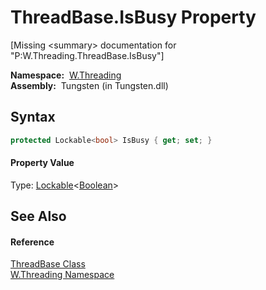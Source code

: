 ThreadBase.IsBusy Property
==========================
  
[Missing &lt;summary> documentation for "P:W.Threading.ThreadBase.IsBusy"]


  **Namespace:**  [W.Threading][1]  
  **Assembly:**  Tungsten (in Tungsten.dll)

Syntax
------

```csharp
protected Lockable<bool> IsBusy { get; set; }
```

#### Property Value
Type: [Lockable][2]&lt;[Boolean][3]>

See Also
--------

#### Reference
[ThreadBase Class][4]  
[W.Threading Namespace][1]  

[1]: ../README.md
[2]: ../../W/Lockable_1/README.md
[3]: http://msdn.microsoft.com/en-us/library/a28wyd50
[4]: README.md
[5]: ../../_icons/Help.png